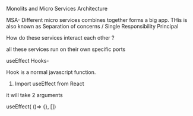 Monolits and Micro Services Architecture

MSA- Different micro services combines together forms a big app.
THis is also known as Separation of concerns / Single Responsibility Principal

How do these services interact each other ?

all these services run on their own specific ports

useEffect Hooks-

Hook is a normal javascript function.

1) Import useEffect from React

it will take 2 arguments

useEffect( ()=> {}, []) 